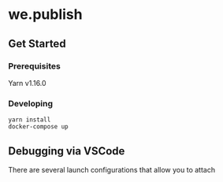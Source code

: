 # we.publish

## Get Started

### Prerequisites

Yarn v1.16.0

### Developing

```
yarn install
docker-compose up
```

## Debugging via VSCode

There are several launch configurations that allow you to attach
